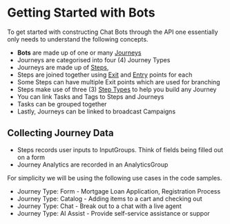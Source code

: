 # Getting Started with Bots

To get started with constructing Chat Bots through the API one essentially only needs to understand the following concepts.

* **Bots** are made up of one or many [Journeys](#getting-started-with-journeys)
* Journeys are categorised into four (4) Journey Types 
* Journeys are made up of [Steps](#getting-started-with-steps), 
* Steps are joined together using [Exit](#exit) and [Entry](#entry) points for each
* Some Steps can have multiple Exit points which are used for branching
* Steps make use of three (3) [Step Types](#step-types) to help you build any Journey
* You can link Tasks and Tags to Steps and Journeys
* Tasks can be grouped together
* Lastly, Journeys can be linked to broadcast Campaigns

## Collecting Journey Data 

* Steps records user inputs to InputGroups. Think of fields being filled out on a form
* Journey Analytics are recorded in an AnalyticsGroup

For simplicity we will be using the following use cases in the code samples. 

* Journey Type: Form 		    - Mortgage Loan Application, Registration Process
* Journey Type: Catalog 	  - Adding items to a cart and checking out
* Journey Type: Chat 		    - Break out to a chat with a live agent
* Journey Type: AI Assist 	- Provide self-service assistance or suppor

